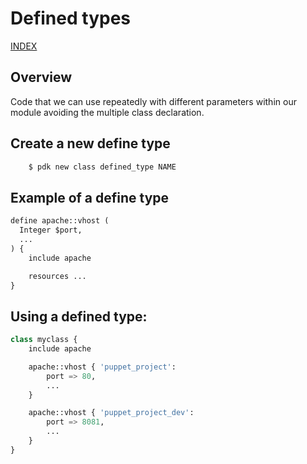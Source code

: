 # Defined types

[INDEX](../../README.md)

## Overview
Code that we can use repeatedly with different parameters within our module avoiding the multiple class declaration.

## Create a new define type
```bash
    $ pdk new class defined_type NAME
```

## Example of a define type
```python
define apache::vhost (
  Integer $port,
  ...
) {
    include apache

    resources ...
}
```

## Using a defined type:
```python
class myclass {
    include apache

    apache::vhost { 'puppet_project':
        port => 80,
        ...
    }

    apache::vhost { 'puppet_project_dev':
        port => 8081,
        ...
    }
}
```
